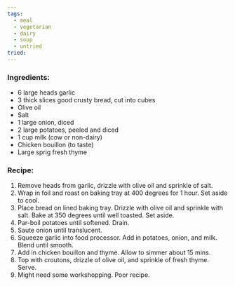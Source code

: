 ```yaml
---
tags:
  - meal
  - vegetarian
  - dairy
  - soup
  - untried
tried:
---
```

### Ingredients:
- 6 large heads garlic
- 3 thick slices good crusty bread, cut into cubes
- Olive oil 
- Salt
- 1 large onion, diced
- 2 large potatoes, peeled and diced
- 1 cup milk (cow or non-dairy)
- Chicken bouillon (to taste)
- Large sprig fresh thyme

### Recipe:
1. Remove heads from garlic, drizzle with olive oil and sprinkle of salt. 
2. Wrap in foil and roast on baking tray at 400 degrees for 1 hour. Set aside to cool. 
3. Place bread on lined baking tray. Drizzle with olive oil and sprinkle with salt. Bake at 350 degrees until well toasted. Set aside. 
4. Par-boil potatoes until softened. Drain. 
5. Saute onion until translucent. 
6. Squeeze garlic into food processor. Add in potatoes, onion, and milk. Blend until smooth. 
7. Add in chicken bouillon and thyme. Allow to simmer about 15 mins. 
8. Top with croutons, drizzle of olive oil, and sprinkle of fresh thyme. Serve. 
9. Might need some workshopping. Poor recipe. 